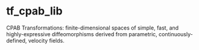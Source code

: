 # tf_cpab_lib
CPAB Transformations: finite-dimensional spaces of simple, fast, and highly-expressive diffeomorphisms derived from parametric, continuously-defined, velocity fields.
